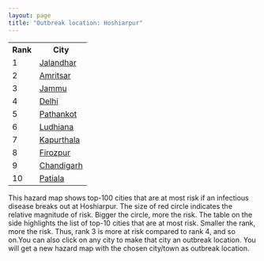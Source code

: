 ```yaml
---
layout: page
title: "Outbreak location: Hoshiarpur"
---
```

<div class="flex-container">
<div class="flex-item-left" id="mapid">
<script src="https://buda-magenta.github.io/hazard_map/load_map.js"></script>

<script>
var marker_outbreak = L.marker([31.608574, 75.846442],{"autoPan": true}).addTo(map); marker_outbreak.bindTooltip("Hoshiarpur").openTooltip();

var circle_1 = L.circle([31.292011, 75.568058], {"pane": "markerPane", "color": "red", "fill": true, "fillOpacity": 0.2, "fillRule": "evenodd", "lineCap": "round", "lineJoin": "round", "opacity": 1.0, "radius": 308424, "stroke": true, "weight": 3}).addTo(map);
circle_1.bindTooltip("Jalandhar<br>rank: 1<br>hazard index: 0.308425")
circle_1.bindPopup('<a href="https://buda-magenta.github.io/hazard_map/Jalandhar">Jalandhar</a>')

var circle_2 = L.circle([31.634308, 74.873679], {"pane": "markerPane", "color": "red", "fill": true, "fillOpacity": 0.2, "fillRule": "evenodd", "lineCap": "round", "lineJoin": "round", "opacity": 1.0, "radius": 22616, "stroke": true, "weight": 3}).addTo(map);
circle_2.bindTooltip("Amritsar<br>rank: 2<br>hazard index: 0.022617")
circle_2.bindPopup('<a href="https://buda-magenta.github.io/hazard_map/Amritsar">Amritsar</a>')

var circle_3 = L.circle([32.718561, 74.858092], {"pane": "markerPane", "color": "red", "fill": true, "fillOpacity": 0.2, "fillRule": "evenodd", "lineCap": "round", "lineJoin": "round", "opacity": 1.0, "radius": 18281, "stroke": true, "weight": 3}).addTo(map);
circle_3.bindTooltip("Jammu<br>rank: 3<br>hazard index: 0.018282")
circle_3.bindPopup('<a href="https://buda-magenta.github.io/hazard_map/Jammu">Jammu</a>')

var circle_4 = L.circle([28.651718, 77.221939], {"pane": "markerPane", "color": "red", "fill": true, "fillOpacity": 0.2, "fillRule": "evenodd", "lineCap": "round", "lineJoin": "round", "opacity": 1.0, "radius": 14814, "stroke": true, "weight": 3}).addTo(map);
circle_4.bindTooltip("Delhi<br>rank: 4<br>hazard index: 0.014814")
circle_4.bindPopup('<a href="https://buda-magenta.github.io/hazard_map/Delhi">Delhi</a>')

var circle_5 = L.circle([32.301710, 75.658642], {"pane": "markerPane", "color": "red", "fill": true, "fillOpacity": 0.2, "fillRule": "evenodd", "lineCap": "round", "lineJoin": "round", "opacity": 1.0, "radius": 9933, "stroke": true, "weight": 3}).addTo(map);
circle_5.bindTooltip("Pathankot<br>rank: 5<br>hazard index: 0.009934")
circle_5.bindPopup('<a href="https://buda-magenta.github.io/hazard_map/Pathankot">Pathankot</a>')

var circle_6 = L.circle([30.909016, 75.851601], {"pane": "markerPane", "color": "red", "fill": true, "fillOpacity": 0.2, "fillRule": "evenodd", "lineCap": "round", "lineJoin": "round", "opacity": 1.0, "radius": 9103, "stroke": true, "weight": 3}).addTo(map);
circle_6.bindTooltip("Ludhiana<br>rank: 6<br>hazard index: 0.009103")
circle_6.bindPopup('<a href="https://buda-magenta.github.io/hazard_map/Ludhiana">Ludhiana</a>')

var circle_7 = L.circle([31.385241, 75.305523], {"pane": "markerPane", "color": "red", "fill": true, "fillOpacity": 0.2, "fillRule": "evenodd", "lineCap": "round", "lineJoin": "round", "opacity": 1.0, "radius": 7199, "stroke": true, "weight": 3}).addTo(map);
circle_7.bindTooltip("Kapurthala<br>rank: 7<br>hazard index: 0.007199")
circle_7.bindPopup('<a href="https://buda-magenta.github.io/hazard_map/Kapurthala">Kapurthala</a>')

var circle_8 = L.circle([30.885100, 74.660141], {"pane": "markerPane", "color": "red", "fill": true, "fillOpacity": 0.2, "fillRule": "evenodd", "lineCap": "round", "lineJoin": "round", "opacity": 1.0, "radius": 7066, "stroke": true, "weight": 3}).addTo(map);
circle_8.bindTooltip("Firozpur<br>rank: 8<br>hazard index: 0.007066")
circle_8.bindPopup('<a href="https://buda-magenta.github.io/hazard_map/Firozpur">Firozpur</a>')

var circle_9 = L.circle([30.733442, 76.779714], {"pane": "markerPane", "color": "red", "fill": true, "fillOpacity": 0.2, "fillRule": "evenodd", "lineCap": "round", "lineJoin": "round", "opacity": 1.0, "radius": 4241, "stroke": true, "weight": 3}).addTo(map);
circle_9.bindTooltip("Chandigarh<br>rank: 9<br>hazard index: 0.004242")
circle_9.bindPopup('<a href="https://buda-magenta.github.io/hazard_map/Chandigarh">Chandigarh</a>')

var circle_10 = L.circle([30.209087, 76.339872], {"pane": "markerPane", "color": "red", "fill": true, "fillOpacity": 0.2, "fillRule": "evenodd", "lineCap": "round", "lineJoin": "round", "opacity": 1.0, "radius": 1788, "stroke": true, "weight": 3}).addTo(map);
circle_10.bindTooltip("Patiala<br>rank: 10<br>hazard index: 0.001789")
circle_10.bindPopup('<a href="https://buda-magenta.github.io/hazard_map/Patiala">Patiala</a>')

var circle_11 = L.circle([30.179115, 75.047102], {"pane": "markerPane", "color": "red", "fill": true, "fillOpacity": 0.2, "fillRule": "evenodd", "lineCap": "round", "lineJoin": "round", "opacity": 1.0, "radius": 1261, "stroke": true, "weight": 3}).addTo(map);
circle_11.bindTooltip("Bathinda<br>rank: 11<br>hazard index: 0.001262")
circle_11.bindPopup('<a href="https://buda-magenta.github.io/hazard_map/Bathinda">Bathinda</a>')

var circle_12 = L.circle([31.819302, 75.199994], {"pane": "markerPane", "color": "red", "fill": true, "fillOpacity": 0.2, "fillRule": "evenodd", "lineCap": "round", "lineJoin": "round", "opacity": 1.0, "radius": 766, "stroke": true, "weight": 3}).addTo(map);
circle_12.bindTooltip("Batala<br>rank: 12<br>hazard index: 0.000767")
circle_12.bindPopup('<a href="https://buda-magenta.github.io/hazard_map/Batala">Batala</a>')

var circle_13 = L.circle([31.104153, 77.170973], {"pane": "markerPane", "color": "red", "fill": true, "fillOpacity": 0.2, "fillRule": "evenodd", "lineCap": "round", "lineJoin": "round", "opacity": 1.0, "radius": 749, "stroke": true, "weight": 3}).addTo(map);
circle_13.bindTooltip("Shimla<br>rank: 13<br>hazard index: 0.000749")
circle_13.bindPopup('<a href="https://buda-magenta.github.io/hazard_map/Shimla">Shimla</a>')

var circle_14 = L.circle([34.074744, 74.820444], {"pane": "markerPane", "color": "red", "fill": true, "fillOpacity": 0.2, "fillRule": "evenodd", "lineCap": "round", "lineJoin": "round", "opacity": 1.0, "radius": 626, "stroke": true, "weight": 3}).addTo(map);
circle_14.bindTooltip("Srinagar<br>rank: 14<br>hazard index: 0.000627")
circle_14.bindPopup('<a href="https://buda-magenta.github.io/hazard_map/Srinagar">Srinagar</a>')

var circle_15 = L.circle([30.783987, 75.160574], {"pane": "markerPane", "color": "red", "fill": true, "fillOpacity": 0.2, "fillRule": "evenodd", "lineCap": "round", "lineJoin": "round", "opacity": 1.0, "radius": 594, "stroke": true, "weight": 3}).addTo(map);
circle_15.bindTooltip("Moga<br>rank: 15<br>hazard index: 0.000594")
circle_15.bindPopup('<a href="https://buda-magenta.github.io/hazard_map/Moga">Moga</a>')

var circle_16 = L.circle([30.283140, 74.522997], {"pane": "markerPane", "color": "red", "fill": true, "fillOpacity": 0.2, "fillRule": "evenodd", "lineCap": "round", "lineJoin": "round", "opacity": 1.0, "radius": 589, "stroke": true, "weight": 3}).addTo(map);
circle_16.bindTooltip("Muktsar<br>rank: 16<br>hazard index: 0.000589")
circle_16.bindPopup('<a href="https://buda-magenta.github.io/hazard_map/Muktsar">Muktsar</a>')

var circle_17 = L.circle([29.988077, 77.508130], {"pane": "markerPane", "color": "red", "fill": true, "fillOpacity": 0.2, "fillRule": "evenodd", "lineCap": "round", "lineJoin": "round", "opacity": 1.0, "radius": 493, "stroke": true, "weight": 3}).addTo(map);
circle_17.bindTooltip("Saharanpur<br>rank: 17<br>hazard index: 0.000493")
circle_17.bindPopup('<a href="https://buda-magenta.github.io/hazard_map/Saharanpur">Saharanpur</a>')

var circle_18 = L.circle([30.883006, 75.869732], {"pane": "markerPane", "color": "red", "fill": true, "fillOpacity": 0.2, "fillRule": "evenodd", "lineCap": "round", "lineJoin": "round", "opacity": 1.0, "radius": 485, "stroke": true, "weight": 3}).addTo(map);
circle_18.bindTooltip("S.A.S. Nagar<br>rank: 18<br>hazard index: 0.000485")
circle_18.bindPopup('<a href="https://buda-magenta.github.io/hazard_map/S.A.S._Nagar">S.A.S. Nagar</a>')

var circle_19 = L.circle([30.533129, 75.880760], {"pane": "markerPane", "color": "red", "fill": true, "fillOpacity": 0.2, "fillRule": "evenodd", "lineCap": "round", "lineJoin": "round", "opacity": 1.0, "radius": 420, "stroke": true, "weight": 3}).addTo(map);
circle_19.bindTooltip("Malerkotla<br>rank: 19<br>hazard index: 0.000421")
circle_19.bindPopup('<a href="https://buda-magenta.github.io/hazard_map/Malerkotla">Malerkotla</a>')

var circle_20 = L.circle([29.583333, 75.083333], {"pane": "markerPane", "color": "red", "fill": true, "fillOpacity": 0.2, "fillRule": "evenodd", "lineCap": "round", "lineJoin": "round", "opacity": 1.0, "radius": 413, "stroke": true, "weight": 3}).addTo(map);
circle_20.bindTooltip("Sirsa<br>rank: 20<br>hazard index: 0.000414")
circle_20.bindPopup('<a href="https://buda-magenta.github.io/hazard_map/Sirsa">Sirsa</a>')

var circle_21 = L.circle([30.145054, 74.195660], {"pane": "markerPane", "color": "red", "fill": true, "fillOpacity": 0.2, "fillRule": "evenodd", "lineCap": "round", "lineJoin": "round", "opacity": 1.0, "radius": 411, "stroke": true, "weight": 3}).addTo(map);
circle_21.bindTooltip("Abohar<br>rank: 21<br>hazard index: 0.000412")
circle_21.bindPopup('<a href="https://buda-magenta.github.io/hazard_map/Abohar">Abohar</a>')

var circle_22 = L.circle([30.370469, 75.504017], {"pane": "markerPane", "color": "red", "fill": true, "fillOpacity": 0.2, "fillRule": "evenodd", "lineCap": "round", "lineJoin": "round", "opacity": 1.0, "radius": 362, "stroke": true, "weight": 3}).addTo(map);
circle_22.bindTooltip("Barnala<br>rank: 22<br>hazard index: 0.000362")
circle_22.bindPopup('<a href="https://buda-magenta.github.io/hazard_map/Barnala">Barnala</a>')

var circle_23 = L.circle([29.391275, 76.977167], {"pane": "markerPane", "color": "red", "fill": true, "fillOpacity": 0.2, "fillRule": "evenodd", "lineCap": "round", "lineJoin": "round", "opacity": 1.0, "radius": 360, "stroke": true, "weight": 3}).addTo(map);
circle_23.bindTooltip("Panipat<br>rank: 23<br>hazard index: 0.000361")
circle_23.bindPopup('<a href="https://buda-magenta.github.io/hazard_map/Panipat">Panipat</a>')

var circle_24 = L.circle([29.680327, 76.989625], {"pane": "markerPane", "color": "red", "fill": true, "fillOpacity": 0.2, "fillRule": "evenodd", "lineCap": "round", "lineJoin": "round", "opacity": 1.0, "radius": 351, "stroke": true, "weight": 3}).addTo(map);
circle_24.bindTooltip("Karnal<br>rank: 24<br>hazard index: 0.000352")
circle_24.bindPopup('<a href="https://buda-magenta.github.io/hazard_map/Karnal">Karnal</a>')

var circle_25 = L.circle([26.460914, 80.321759], {"pane": "markerPane", "color": "red", "fill": true, "fillOpacity": 0.2, "fillRule": "evenodd", "lineCap": "round", "lineJoin": "round", "opacity": 1.0, "radius": 282, "stroke": true, "weight": 3}).addTo(map);
circle_25.bindTooltip("Kanpur<br>rank: 25<br>hazard index: 0.000282")
circle_25.bindPopup('<a href="https://buda-magenta.github.io/hazard_map/Kanpur">Kanpur</a>')

var circle_26 = L.circle([30.384367, 76.770421], {"pane": "markerPane", "color": "red", "fill": true, "fillOpacity": 0.2, "fillRule": "evenodd", "lineCap": "round", "lineJoin": "round", "opacity": 1.0, "radius": 279, "stroke": true, "weight": 3}).addTo(map);
circle_26.bindTooltip("Ambala<br>rank: 26<br>hazard index: 0.000279")
circle_26.bindPopup('<a href="https://buda-magenta.github.io/hazard_map/Ambala">Ambala</a>')

var circle_27 = L.circle([19.075990, 72.877393], {"pane": "markerPane", "color": "red", "fill": true, "fillOpacity": 0.2, "fillRule": "evenodd", "lineCap": "round", "lineJoin": "round", "opacity": 1.0, "radius": 254, "stroke": true, "weight": 3}).addTo(map);
circle_27.bindTooltip("Mumbai<br>rank: 27<br>hazard index: 0.000254")
circle_27.bindPopup('<a href="https://buda-magenta.github.io/hazard_map/Mumbai">Mumbai</a>')

var circle_28 = L.circle([26.296772, 73.035143], {"pane": "markerPane", "color": "red", "fill": true, "fillOpacity": 0.2, "fillRule": "evenodd", "lineCap": "round", "lineJoin": "round", "opacity": 1.0, "radius": 211, "stroke": true, "weight": 3}).addTo(map);
circle_28.bindTooltip("Jodhpur<br>rank: 28<br>hazard index: 0.000211")
circle_28.bindPopup('<a href="https://buda-magenta.github.io/hazard_map/Jodhpur">Jodhpur</a>')

var circle_29 = L.circle([28.428262, 77.002700], {"pane": "markerPane", "color": "red", "fill": true, "fillOpacity": 0.2, "fillRule": "evenodd", "lineCap": "round", "lineJoin": "round", "opacity": 1.0, "radius": 209, "stroke": true, "weight": 3}).addTo(map);
circle_29.bindTooltip("Gurgaon<br>rank: 29<br>hazard index: 0.000209")
circle_29.bindPopup('<a href="https://buda-magenta.github.io/hazard_map/Gurgaon">Gurgaon</a>')

var circle_30 = L.circle([23.021624, 72.579707], {"pane": "markerPane", "color": "red", "fill": true, "fillOpacity": 0.2, "fillRule": "evenodd", "lineCap": "round", "lineJoin": "round", "opacity": 1.0, "radius": 198, "stroke": true, "weight": 3}).addTo(map);
circle_30.bindTooltip("Ahmedabad<br>rank: 30<br>hazard index: 0.000198")
circle_30.bindPopup('<a href="https://buda-magenta.github.io/hazard_map/Ahmedabad">Ahmedabad</a>')

var circle_31 = L.circle([26.838100, 80.934600], {"pane": "markerPane", "color": "red", "fill": true, "fillOpacity": 0.2, "fillRule": "evenodd", "lineCap": "round", "lineJoin": "round", "opacity": 1.0, "radius": 193, "stroke": true, "weight": 3}).addTo(map);
circle_31.bindTooltip("Lucknow<br>rank: 31<br>hazard index: 0.000194")
circle_31.bindPopup('<a href="https://buda-magenta.github.io/hazard_map/Lucknow">Lucknow</a>')

var circle_32 = L.circle([28.402979, 77.310384], {"pane": "markerPane", "color": "red", "fill": true, "fillOpacity": 0.2, "fillRule": "evenodd", "lineCap": "round", "lineJoin": "round", "opacity": 1.0, "radius": 192, "stroke": true, "weight": 3}).addTo(map);
circle_32.bindTooltip("Faridabad<br>rank: 32<br>hazard index: 0.000192")
circle_32.bindPopup('<a href="https://buda-magenta.github.io/hazard_map/Faridabad">Faridabad</a>')

var circle_33 = L.circle([28.863842, 78.805778], {"pane": "markerPane", "color": "red", "fill": true, "fillOpacity": 0.2, "fillRule": "evenodd", "lineCap": "round", "lineJoin": "round", "opacity": 1.0, "radius": 163, "stroke": true, "weight": 3}).addTo(map);
circle_33.bindTooltip("Moradabad<br>rank: 33<br>hazard index: 0.000164")
circle_33.bindPopup('<a href="https://buda-magenta.github.io/hazard_map/Moradabad">Moradabad</a>')

var circle_34 = L.circle([25.531031, 78.652689], {"pane": "markerPane", "color": "red", "fill": true, "fillOpacity": 0.2, "fillRule": "evenodd", "lineCap": "round", "lineJoin": "round", "opacity": 1.0, "radius": 158, "stroke": true, "weight": 3}).addTo(map);
circle_34.bindTooltip("Jhansi<br>rank: 34<br>hazard index: 0.000158")
circle_34.bindPopup('<a href="https://buda-magenta.github.io/hazard_map/Jhansi">Jhansi</a>')

var circle_35 = L.circle([28.901090, 76.580193], {"pane": "markerPane", "color": "red", "fill": true, "fillOpacity": 0.2, "fillRule": "evenodd", "lineCap": "round", "lineJoin": "round", "opacity": 1.0, "radius": 152, "stroke": true, "weight": 3}).addTo(map);
circle_35.bindTooltip("Rohtak<br>rank: 35<br>hazard index: 0.000152")
circle_35.bindPopup('<a href="https://buda-magenta.github.io/hazard_map/Rohtak">Rohtak</a>')

var circle_36 = L.circle([29.000653, 77.768229], {"pane": "markerPane", "color": "red", "fill": true, "fillOpacity": 0.2, "fillRule": "evenodd", "lineCap": "round", "lineJoin": "round", "opacity": 1.0, "radius": 150, "stroke": true, "weight": 3}).addTo(map);
circle_36.bindTooltip("Meerut<br>rank: 36<br>hazard index: 0.000151")
circle_36.bindPopup('<a href="https://buda-magenta.github.io/hazard_map/Meerut">Meerut</a>')

var circle_37 = L.circle([12.979120, 77.591300], {"pane": "markerPane", "color": "red", "fill": true, "fillOpacity": 0.2, "fillRule": "evenodd", "lineCap": "round", "lineJoin": "round", "opacity": 1.0, "radius": 133, "stroke": true, "weight": 3}).addTo(map);
circle_37.bindTooltip("Bangalore<br>rank: 37<br>hazard index: 0.000134")
circle_37.bindPopup('<a href="https://buda-magenta.github.io/hazard_map/Bangalore">Bangalore</a>')

var circle_38 = L.circle([28.015929, 73.317137], {"pane": "markerPane", "color": "red", "fill": true, "fillOpacity": 0.2, "fillRule": "evenodd", "lineCap": "round", "lineJoin": "round", "opacity": 1.0, "radius": 130, "stroke": true, "weight": 3}).addTo(map);
circle_38.bindTooltip("Bikaner<br>rank: 38<br>hazard index: 0.000130")
circle_38.bindPopup('<a href="https://buda-magenta.github.io/hazard_map/Bikaner">Bikaner</a>')

var circle_39 = L.circle([28.457876, 79.405571], {"pane": "markerPane", "color": "red", "fill": true, "fillOpacity": 0.2, "fillRule": "evenodd", "lineCap": "round", "lineJoin": "round", "opacity": 1.0, "radius": 128, "stroke": true, "weight": 3}).addTo(map);
circle_39.bindTooltip("Bareilly<br>rank: 39<br>hazard index: 0.000128")
circle_39.bindPopup('<a href="https://buda-magenta.github.io/hazard_map/Bareilly">Bareilly</a>')

var circle_40 = L.circle([22.541418, 88.357691], {"pane": "markerPane", "color": "red", "fill": true, "fillOpacity": 0.2, "fillRule": "evenodd", "lineCap": "round", "lineJoin": "round", "opacity": 1.0, "radius": 112, "stroke": true, "weight": 3}).addTo(map);
circle_40.bindTooltip("Kolkata<br>rank: 40<br>hazard index: 0.000113")
circle_40.bindPopup('<a href="https://buda-magenta.github.io/hazard_map/Kolkata">Kolkata</a>')

var circle_41 = L.circle([25.609324, 85.123525], {"pane": "markerPane", "color": "red", "fill": true, "fillOpacity": 0.2, "fillRule": "evenodd", "lineCap": "round", "lineJoin": "round", "opacity": 1.0, "radius": 96, "stroke": true, "weight": 3}).addTo(map);
circle_41.bindTooltip("Patna<br>rank: 41<br>hazard index: 0.000096")
circle_41.bindPopup('<a href="https://buda-magenta.github.io/hazard_map/Patna">Patna</a>')

var circle_42 = L.circle([27.175255, 78.009816], {"pane": "markerPane", "color": "red", "fill": true, "fillOpacity": 0.2, "fillRule": "evenodd", "lineCap": "round", "lineJoin": "round", "opacity": 1.0, "radius": 93, "stroke": true, "weight": 3}).addTo(map);
circle_42.bindTooltip("Agra<br>rank: 42<br>hazard index: 0.000094")
circle_42.bindPopup('<a href="https://buda-magenta.github.io/hazard_map/Agra">Agra</a>')

var circle_43 = L.circle([17.388786, 78.461065], {"pane": "markerPane", "color": "red", "fill": true, "fillOpacity": 0.2, "fillRule": "evenodd", "lineCap": "round", "lineJoin": "round", "opacity": 1.0, "radius": 93, "stroke": true, "weight": 3}).addTo(map);
circle_43.bindTooltip("Hyderabad<br>rank: 43<br>hazard index: 0.000094")
circle_43.bindPopup('<a href="https://buda-magenta.github.io/hazard_map/Hyderabad">Hyderabad</a>')

var circle_44 = L.circle([29.938447, 78.145298], {"pane": "markerPane", "color": "red", "fill": true, "fillOpacity": 0.2, "fillRule": "evenodd", "lineCap": "round", "lineJoin": "round", "opacity": 1.0, "radius": 91, "stroke": true, "weight": 3}).addTo(map);
circle_44.bindTooltip("Haridwar<br>rank: 44<br>hazard index: 0.000092")
circle_44.bindPopup('<a href="https://buda-magenta.github.io/hazard_map/Haridwar">Haridwar</a>')

var circle_45 = L.circle([26.915458, 75.818982], {"pane": "markerPane", "color": "red", "fill": true, "fillOpacity": 0.2, "fillRule": "evenodd", "lineCap": "round", "lineJoin": "round", "opacity": 1.0, "radius": 90, "stroke": true, "weight": 3}).addTo(map);
circle_45.bindTooltip("Jaipur<br>rank: 45<br>hazard index: 0.000091")
circle_45.bindPopup('<a href="https://buda-magenta.github.io/hazard_map/Jaipur">Jaipur</a>')

var circle_46 = L.circle([29.168807, 75.746110], {"pane": "markerPane", "color": "red", "fill": true, "fillOpacity": 0.2, "fillRule": "evenodd", "lineCap": "round", "lineJoin": "round", "opacity": 1.0, "radius": 90, "stroke": true, "weight": 3}).addTo(map);
circle_46.bindTooltip("Hisar<br>rank: 46<br>hazard index: 0.000090")
circle_46.bindPopup('<a href="https://buda-magenta.github.io/hazard_map/Hisar">Hisar</a>')

var circle_47 = L.circle([27.876990, 78.137290], {"pane": "markerPane", "color": "red", "fill": true, "fillOpacity": 0.2, "fillRule": "evenodd", "lineCap": "round", "lineJoin": "round", "opacity": 1.0, "radius": 85, "stroke": true, "weight": 3}).addTo(map);
circle_47.bindTooltip("Aligarh<br>rank: 47<br>hazard index: 0.000086")
circle_47.bindPopup('<a href="https://buda-magenta.github.io/hazard_map/Aligarh">Aligarh</a>')

var circle_48 = L.circle([29.003314, 77.016732], {"pane": "markerPane", "color": "red", "fill": true, "fillOpacity": 0.2, "fillRule": "evenodd", "lineCap": "round", "lineJoin": "round", "opacity": 1.0, "radius": 85, "stroke": true, "weight": 3}).addTo(map);
circle_48.bindTooltip("Sonipat<br>rank: 48<br>hazard index: 0.000085")
circle_48.bindPopup('<a href="https://buda-magenta.github.io/hazard_map/Sonipat">Sonipat</a>')

var circle_49 = L.circle([28.733400, 77.298600], {"pane": "markerPane", "color": "red", "fill": true, "fillOpacity": 0.2, "fillRule": "evenodd", "lineCap": "round", "lineJoin": "round", "opacity": 1.0, "radius": 84, "stroke": true, "weight": 3}).addTo(map);
circle_49.bindTooltip("Loni<br>rank: 49<br>hazard index: 0.000085")
circle_49.bindPopup('<a href="https://buda-magenta.github.io/hazard_map/Loni">Loni</a>')

var circle_50 = L.circle([26.671329, 83.364583], {"pane": "markerPane", "color": "red", "fill": true, "fillOpacity": 0.2, "fillRule": "evenodd", "lineCap": "round", "lineJoin": "round", "opacity": 1.0, "radius": 81, "stroke": true, "weight": 3}).addTo(map);
circle_50.bindTooltip("Gorakhpur<br>rank: 50<br>hazard index: 0.000082")
circle_50.bindPopup('<a href="https://buda-magenta.github.io/hazard_map/Gorakhpur">Gorakhpur</a>')

var circle_51 = L.circle([13.083694, 80.270186], {"pane": "markerPane", "color": "red", "fill": true, "fillOpacity": 0.2, "fillRule": "evenodd", "lineCap": "round", "lineJoin": "round", "opacity": 1.0, "radius": 81, "stroke": true, "weight": 3}).addTo(map);
circle_51.bindTooltip("Chennai<br>rank: 51<br>hazard index: 0.000082")
circle_51.bindPopup('<a href="https://buda-magenta.github.io/hazard_map/Chennai">Chennai</a>')

var circle_52 = L.circle([18.521428, 73.854454], {"pane": "markerPane", "color": "red", "fill": true, "fillOpacity": 0.2, "fillRule": "evenodd", "lineCap": "round", "lineJoin": "round", "opacity": 1.0, "radius": 79, "stroke": true, "weight": 3}).addTo(map);
circle_52.bindTooltip("Pune<br>rank: 52<br>hazard index: 0.000080")
circle_52.bindPopup('<a href="https://buda-magenta.github.io/hazard_map/Pune">Pune</a>')

var circle_53 = L.circle([29.993039, 76.829223], {"pane": "markerPane", "color": "red", "fill": true, "fillOpacity": 0.2, "fillRule": "evenodd", "lineCap": "round", "lineJoin": "round", "opacity": 1.0, "radius": 78, "stroke": true, "weight": 3}).addTo(map);
circle_53.bindTooltip("Thanesar<br>rank: 53<br>hazard index: 0.000079")
circle_53.bindPopup('<a href="https://buda-magenta.github.io/hazard_map/Thanesar">Thanesar</a>')

var circle_54 = L.circle([30.211200, 77.286390], {"pane": "markerPane", "color": "red", "fill": true, "fillOpacity": 0.2, "fillRule": "evenodd", "lineCap": "round", "lineJoin": "round", "opacity": 1.0, "radius": 76, "stroke": true, "weight": 3}).addTo(map);
circle_54.bindTooltip("Yamunanagar<br>rank: 54<br>hazard index: 0.000076")
circle_54.bindPopup('<a href="https://buda-magenta.github.io/hazard_map/Yamunanagar">Yamunanagar</a>')

var circle_55 = L.circle([29.822821, 76.378310], {"pane": "markerPane", "color": "red", "fill": true, "fillOpacity": 0.2, "fillRule": "evenodd", "lineCap": "round", "lineJoin": "round", "opacity": 1.0, "radius": 73, "stroke": true, "weight": 3}).addTo(map);
circle_55.bindTooltip("Kaithal<br>rank: 55<br>hazard index: 0.000074")
circle_55.bindPopup('<a href="https://buda-magenta.github.io/hazard_map/Kaithal">Kaithal</a>')

var circle_56 = L.circle([25.438130, 81.833800], {"pane": "markerPane", "color": "red", "fill": true, "fillOpacity": 0.2, "fillRule": "evenodd", "lineCap": "round", "lineJoin": "round", "opacity": 1.0, "radius": 68, "stroke": true, "weight": 3}).addTo(map);
circle_56.bindTooltip("Allahabad<br>rank: 56<br>hazard index: 0.000068")
circle_56.bindPopup('<a href="https://buda-magenta.github.io/hazard_map/Allahabad">Allahabad</a>')

var circle_57 = L.circle([28.660965, 76.834676], {"pane": "markerPane", "color": "red", "fill": true, "fillOpacity": 0.2, "fillRule": "evenodd", "lineCap": "round", "lineJoin": "round", "opacity": 1.0, "radius": 67, "stroke": true, "weight": 3}).addTo(map);
circle_57.bindTooltip("Bahadurgarh<br>rank: 57<br>hazard index: 0.000067")
circle_57.bindPopup('<a href="https://buda-magenta.github.io/hazard_map/Bahadurgarh">Bahadurgarh</a>')

var circle_58 = L.circle([28.753900, 77.399900], {"pane": "markerPane", "color": "red", "fill": true, "fillOpacity": 0.2, "fillRule": "evenodd", "lineCap": "round", "lineJoin": "round", "opacity": 1.0, "radius": 56, "stroke": true, "weight": 3}).addTo(map);
circle_58.bindTooltip("Khora<br>rank: 58<br>hazard index: 0.000057")
circle_58.bindPopup('<a href="https://buda-magenta.github.io/hazard_map/Khora">Khora</a>')

var circle_59 = L.circle([29.367200, 74.298364], {"pane": "markerPane", "color": "red", "fill": true, "fillOpacity": 0.2, "fillRule": "evenodd", "lineCap": "round", "lineJoin": "round", "opacity": 1.0, "radius": 54, "stroke": true, "weight": 3}).addTo(map);
circle_59.bindTooltip("Hanumangarh<br>rank: 59<br>hazard index: 0.000055")
circle_59.bindPopup('<a href="https://buda-magenta.github.io/hazard_map/Hanumangarh">Hanumangarh</a>')

var circle_60 = L.circle([29.869350, 77.890212], {"pane": "markerPane", "color": "red", "fill": true, "fillOpacity": 0.2, "fillRule": "evenodd", "lineCap": "round", "lineJoin": "round", "opacity": 1.0, "radius": 49, "stroke": true, "weight": 3}).addTo(map);
circle_60.bindTooltip("Roorkee<br>rank: 60<br>hazard index: 0.000050")
circle_60.bindPopup('<a href="https://buda-magenta.github.io/hazard_map/Roorkee">Roorkee</a>')

var circle_61 = L.circle([25.335649, 83.007629], {"pane": "markerPane", "color": "red", "fill": true, "fillOpacity": 0.2, "fillRule": "evenodd", "lineCap": "round", "lineJoin": "round", "opacity": 1.0, "radius": 49, "stroke": true, "weight": 3}).addTo(map);
circle_61.bindTooltip("Varanasi<br>rank: 61<br>hazard index: 0.000050")
circle_61.bindPopup('<a href="https://buda-magenta.github.io/hazard_map/Varanasi">Varanasi</a>')

var circle_62 = L.circle([29.301826, 76.338471], {"pane": "markerPane", "color": "red", "fill": true, "fillOpacity": 0.2, "fillRule": "evenodd", "lineCap": "round", "lineJoin": "round", "opacity": 1.0, "radius": 48, "stroke": true, "weight": 3}).addTo(map);
circle_62.bindTooltip("Jind<br>rank: 62<br>hazard index: 0.000048")
circle_62.bindPopup('<a href="https://buda-magenta.github.io/hazard_map/Jind">Jind</a>')

var circle_63 = L.circle([30.325565, 78.043681], {"pane": "markerPane", "color": "red", "fill": true, "fillOpacity": 0.2, "fillRule": "evenodd", "lineCap": "round", "lineJoin": "round", "opacity": 1.0, "radius": 47, "stroke": true, "weight": 3}).addTo(map);
circle_63.bindTooltip("Dehradun<br>rank: 63<br>hazard index: 0.000048")
circle_63.bindPopup('<a href="https://buda-magenta.github.io/hazard_map/Dehradun">Dehradun</a>')

var circle_64 = L.circle([15.398403, 73.812918], {"pane": "markerPane", "color": "red", "fill": true, "fillOpacity": 0.2, "fillRule": "evenodd", "lineCap": "round", "lineJoin": "round", "opacity": 1.0, "radius": 47, "stroke": true, "weight": 3}).addTo(map);
circle_64.bindTooltip("Vasco Da Gama<br>rank: 64<br>hazard index: 0.000048")
circle_64.bindPopup('<a href="https://buda-magenta.github.io/hazard_map/Vasco_Da_Gama">Vasco Da Gama</a>')

var circle_65 = L.circle([26.180598, 91.753943], {"pane": "markerPane", "color": "red", "fill": true, "fillOpacity": 0.2, "fillRule": "evenodd", "lineCap": "round", "lineJoin": "round", "opacity": 1.0, "radius": 46, "stroke": true, "weight": 3}).addTo(map);
circle_65.bindTooltip("Guwahati<br>rank: 65<br>hazard index: 0.000047")
circle_65.bindPopup('<a href="https://buda-magenta.github.io/hazard_map/Guwahati">Guwahati</a>')

var circle_66 = L.circle([29.448006, 77.740685], {"pane": "markerPane", "color": "red", "fill": true, "fillOpacity": 0.2, "fillRule": "evenodd", "lineCap": "round", "lineJoin": "round", "opacity": 1.0, "radius": 46, "stroke": true, "weight": 3}).addTo(map);
circle_66.bindTooltip("Muzaffarnagar<br>rank: 66<br>hazard index: 0.000046")
circle_66.bindPopup('<a href="https://buda-magenta.github.io/hazard_map/Muzaffarnagar">Muzaffarnagar</a>')

var circle_67 = L.circle([28.740613, 77.835426], {"pane": "markerPane", "color": "red", "fill": true, "fillOpacity": 0.2, "fillRule": "evenodd", "lineCap": "round", "lineJoin": "round", "opacity": 1.0, "radius": 43, "stroke": true, "weight": 3}).addTo(map);
circle_67.bindTooltip("Hapur<br>rank: 67<br>hazard index: 0.000044")
circle_67.bindPopup('<a href="https://buda-magenta.github.io/hazard_map/Hapur">Hapur</a>')

var circle_68 = L.circle([30.129326, 77.245483], {"pane": "markerPane", "color": "red", "fill": true, "fillOpacity": 0.2, "fillRule": "evenodd", "lineCap": "round", "lineJoin": "round", "opacity": 1.0, "radius": 42, "stroke": true, "weight": 3}).addTo(map);
circle_68.bindTooltip("Jagadhri<br>rank: 68<br>hazard index: 0.000043")
circle_68.bindPopup('<a href="https://buda-magenta.github.io/hazard_map/Jagadhri">Jagadhri</a>')

var circle_69 = L.circle([28.570784, 77.327107], {"pane": "markerPane", "color": "red", "fill": true, "fillOpacity": 0.2, "fillRule": "evenodd", "lineCap": "round", "lineJoin": "round", "opacity": 1.0, "radius": 42, "stroke": true, "weight": 3}).addTo(map);
circle_69.bindTooltip("Noida<br>rank: 69<br>hazard index: 0.000042")
circle_69.bindPopup('<a href="https://buda-magenta.github.io/hazard_map/Noida">Noida</a>')

var circle_70 = L.circle([23.258486, 77.401989], {"pane": "markerPane", "color": "red", "fill": true, "fillOpacity": 0.2, "fillRule": "evenodd", "lineCap": "round", "lineJoin": "round", "opacity": 1.0, "radius": 41, "stroke": true, "weight": 3}).addTo(map);
circle_70.bindTooltip("Bhopal<br>rank: 70<br>hazard index: 0.000041")
circle_70.bindPopup('<a href="https://buda-magenta.github.io/hazard_map/Bhopal">Bhopal</a>')

var circle_71 = L.circle([28.794068, 79.185930], {"pane": "markerPane", "color": "red", "fill": true, "fillOpacity": 0.2, "fillRule": "evenodd", "lineCap": "round", "lineJoin": "round", "opacity": 1.0, "radius": 39, "stroke": true, "weight": 3}).addTo(map);
circle_71.bindTooltip("Rampur<br>rank: 71<br>hazard index: 0.000039")
circle_71.bindPopup('<a href="https://buda-magenta.github.io/hazard_map/Rampur">Rampur</a>')

var circle_72 = L.circle([21.149813, 79.082056], {"pane": "markerPane", "color": "red", "fill": true, "fillOpacity": 0.2, "fillRule": "evenodd", "lineCap": "round", "lineJoin": "round", "opacity": 1.0, "radius": 38, "stroke": true, "weight": 3}).addTo(map);
circle_72.bindTooltip("Nagpur<br>rank: 72<br>hazard index: 0.000039")
circle_72.bindPopup('<a href="https://buda-magenta.github.io/hazard_map/Nagpur">Nagpur</a>')

var circle_73 = L.circle([27.177366, 78.389912], {"pane": "markerPane", "color": "red", "fill": true, "fillOpacity": 0.2, "fillRule": "evenodd", "lineCap": "round", "lineJoin": "round", "opacity": 1.0, "radius": 38, "stroke": true, "weight": 3}).addTo(map);
circle_73.bindTooltip("Firozabad<br>rank: 73<br>hazard index: 0.000038")
circle_73.bindPopup('<a href="https://buda-magenta.github.io/hazard_map/Firozabad">Firozabad</a>')

var circle_74 = L.circle([20.266777, 85.843559], {"pane": "markerPane", "color": "red", "fill": true, "fillOpacity": 0.2, "fillRule": "evenodd", "lineCap": "round", "lineJoin": "round", "opacity": 1.0, "radius": 37, "stroke": true, "weight": 3}).addTo(map);
circle_74.bindTooltip("Bhubaneswar<br>rank: 74<br>hazard index: 0.000038")
circle_74.bindPopup('<a href="https://buda-magenta.github.io/hazard_map/Bhubaneswar">Bhubaneswar</a>')

var circle_75 = L.circle([27.633333, 77.583333], {"pane": "markerPane", "color": "red", "fill": true, "fillOpacity": 0.2, "fillRule": "evenodd", "lineCap": "round", "lineJoin": "round", "opacity": 1.0, "radius": 35, "stroke": true, "weight": 3}).addTo(map);
circle_75.bindTooltip("Mathura<br>rank: 75<br>hazard index: 0.000036")
circle_75.bindPopup('<a href="https://buda-magenta.github.io/hazard_map/Mathura">Mathura</a>')

var circle_76 = L.circle([23.370035, 85.325013], {"pane": "markerPane", "color": "red", "fill": true, "fillOpacity": 0.2, "fillRule": "evenodd", "lineCap": "round", "lineJoin": "round", "opacity": 1.0, "radius": 34, "stroke": true, "weight": 3}).addTo(map);
circle_76.bindTooltip("Ranchi<br>rank: 76<br>hazard index: 0.000034")
circle_76.bindPopup('<a href="https://buda-magenta.github.io/hazard_map/Ranchi">Ranchi</a>')

var circle_77 = L.circle([26.698885, 88.320030], {"pane": "markerPane", "color": "red", "fill": true, "fillOpacity": 0.2, "fillRule": "evenodd", "lineCap": "round", "lineJoin": "round", "opacity": 1.0, "radius": 30, "stroke": true, "weight": 3}).addTo(map);
circle_77.bindTooltip("Bagdogra<br>rank: 77<br>hazard index: 0.000030")
circle_77.bindPopup('<a href="https://buda-magenta.github.io/hazard_map/Bagdogra">Bagdogra</a>')

var circle_78 = L.circle([25.565691, 80.063489], {"pane": "markerPane", "color": "red", "fill": true, "fillOpacity": 0.2, "fillRule": "evenodd", "lineCap": "round", "lineJoin": "round", "opacity": 1.0, "radius": 29, "stroke": true, "weight": 3}).addTo(map);
circle_78.bindTooltip("Khanna<br>rank: 78<br>hazard index: 0.000030")
circle_78.bindPopup('<a href="https://buda-magenta.github.io/hazard_map/Khanna">Khanna</a>')

var circle_79 = L.circle([21.170200, 72.831100], {"pane": "markerPane", "color": "red", "fill": true, "fillOpacity": 0.2, "fillRule": "evenodd", "lineCap": "round", "lineJoin": "round", "opacity": 1.0, "radius": 28, "stroke": true, "weight": 3}).addTo(map);
circle_79.bindTooltip("Surat<br>rank: 79<br>hazard index: 0.000029")
circle_79.bindPopup('<a href="https://buda-magenta.github.io/hazard_map/Surat">Surat</a>')

var circle_80 = L.circle([22.720362, 75.868200], {"pane": "markerPane", "color": "red", "fill": true, "fillOpacity": 0.2, "fillRule": "evenodd", "lineCap": "round", "lineJoin": "round", "opacity": 1.0, "radius": 28, "stroke": true, "weight": 3}).addTo(map);
circle_80.bindTooltip("Indore<br>rank: 80<br>hazard index: 0.000029")
circle_80.bindPopup('<a href="https://buda-magenta.github.io/hazard_map/Indore">Indore</a>')

var circle_81 = L.circle([28.195647, 76.616518], {"pane": "markerPane", "color": "red", "fill": true, "fillOpacity": 0.2, "fillRule": "evenodd", "lineCap": "round", "lineJoin": "round", "opacity": 1.0, "radius": 28, "stroke": true, "weight": 3}).addTo(map);
circle_81.bindTooltip("Rewari<br>rank: 81<br>hazard index: 0.000029")
circle_81.bindPopup('<a href="https://buda-magenta.github.io/hazard_map/Rewari">Rewari</a>')

var circle_82 = L.circle([28.793170, 76.139128], {"pane": "markerPane", "color": "red", "fill": true, "fillOpacity": 0.2, "fillRule": "evenodd", "lineCap": "round", "lineJoin": "round", "opacity": 1.0, "radius": 28, "stroke": true, "weight": 3}).addTo(map);
circle_82.bindTooltip("Bhiwani<br>rank: 82<br>hazard index: 0.000028")
circle_82.bindPopup('<a href="https://buda-magenta.github.io/hazard_map/Bhiwani">Bhiwani</a>')

var circle_83 = L.circle([27.912633, 79.746563], {"pane": "markerPane", "color": "red", "fill": true, "fillOpacity": 0.2, "fillRule": "evenodd", "lineCap": "round", "lineJoin": "round", "opacity": 1.0, "radius": 26, "stroke": true, "weight": 3}).addTo(map);
circle_83.bindTooltip("Shahjahanpur<br>rank: 83<br>hazard index: 0.000027")
circle_83.bindPopup('<a href="https://buda-magenta.github.io/hazard_map/Shahjahanpur">Shahjahanpur</a>')

var circle_84 = L.circle([26.203725, 78.157363], {"pane": "markerPane", "color": "red", "fill": true, "fillOpacity": 0.2, "fillRule": "evenodd", "lineCap": "round", "lineJoin": "round", "opacity": 1.0, "radius": 25, "stroke": true, "weight": 3}).addTo(map);
circle_84.bindTooltip("Gwalior<br>rank: 84<br>hazard index: 0.000025")
circle_84.bindPopup('<a href="https://buda-magenta.github.io/hazard_map/Gwalior">Gwalior</a>')

var circle_85 = L.circle([9.931308, 76.267414], {"pane": "markerPane", "color": "red", "fill": true, "fillOpacity": 0.2, "fillRule": "evenodd", "lineCap": "round", "lineJoin": "round", "opacity": 1.0, "radius": 24, "stroke": true, "weight": 3}).addTo(map);
circle_85.bindTooltip("Kochi<br>rank: 85<br>hazard index: 0.000025")
circle_85.bindPopup('<a href="https://buda-magenta.github.io/hazard_map/Kochi">Kochi</a>')

var circle_86 = L.circle([27.639077, 76.614452], {"pane": "markerPane", "color": "red", "fill": true, "fillOpacity": 0.2, "fillRule": "evenodd", "lineCap": "round", "lineJoin": "round", "opacity": 1.0, "radius": 23, "stroke": true, "weight": 3}).addTo(map);
circle_86.bindTooltip("Alwar<br>rank: 86<br>hazard index: 0.000024")
circle_86.bindPopup('<a href="https://buda-magenta.github.io/hazard_map/Alwar">Alwar</a>')

var circle_87 = L.circle([25.196826, 76.000893], {"pane": "markerPane", "color": "red", "fill": true, "fillOpacity": 0.2, "fillRule": "evenodd", "lineCap": "round", "lineJoin": "round", "opacity": 1.0, "radius": 22, "stroke": true, "weight": 3}).addTo(map);
circle_87.bindTooltip("Kota<br>rank: 87<br>hazard index: 0.000023")
circle_87.bindPopup('<a href="https://buda-magenta.github.io/hazard_map/Kota">Kota</a>')

var circle_88 = L.circle([28.923397, 78.488317], {"pane": "markerPane", "color": "red", "fill": true, "fillOpacity": 0.2, "fillRule": "evenodd", "lineCap": "round", "lineJoin": "round", "opacity": 1.0, "radius": 22, "stroke": true, "weight": 3}).addTo(map);
circle_88.bindTooltip("Amroha<br>rank: 88<br>hazard index: 0.000022")
circle_88.bindPopup('<a href="https://buda-magenta.github.io/hazard_map/Amroha">Amroha</a>')

var circle_89 = L.circle([21.237947, 81.633683], {"pane": "markerPane", "color": "red", "fill": true, "fillOpacity": 0.2, "fillRule": "evenodd", "lineCap": "round", "lineJoin": "round", "opacity": 1.0, "radius": 21, "stroke": true, "weight": 3}).addTo(map);
circle_89.bindTooltip("Raipur<br>rank: 89<br>hazard index: 0.000022")
circle_89.bindPopup('<a href="https://buda-magenta.github.io/hazard_map/Raipur">Raipur</a>')

var circle_90 = L.circle([27.060786, 74.176675], {"pane": "markerPane", "color": "red", "fill": true, "fillOpacity": 0.2, "fillRule": "evenodd", "lineCap": "round", "lineJoin": "round", "opacity": 1.0, "radius": 20, "stroke": true, "weight": 3}).addTo(map);
circle_90.bindTooltip("Nagaur<br>rank: 90<br>hazard index: 0.000020")
circle_90.bindPopup('<a href="https://buda-magenta.github.io/hazard_map/Nagaur">Nagaur</a>')

var circle_91 = L.circle([29.500882, 77.348383], {"pane": "markerPane", "color": "red", "fill": true, "fillOpacity": 0.2, "fillRule": "evenodd", "lineCap": "round", "lineJoin": "round", "opacity": 1.0, "radius": 20, "stroke": true, "weight": 3}).addTo(map);
circle_91.bindTooltip("Shamli<br>rank: 91<br>hazard index: 0.000020")
circle_91.bindPopup('<a href="https://buda-magenta.github.io/hazard_map/Shamli">Shamli</a>')

var circle_92 = L.circle([22.297314, 73.194257], {"pane": "markerPane", "color": "red", "fill": true, "fillOpacity": 0.2, "fillRule": "evenodd", "lineCap": "round", "lineJoin": "round", "opacity": 1.0, "radius": 19, "stroke": true, "weight": 3}).addTo(map);
circle_92.bindTooltip("Vadodara<br>rank: 92<br>hazard index: 0.000020")
circle_92.bindPopup('<a href="https://buda-magenta.github.io/hazard_map/Vadodara">Vadodara</a>')

var circle_93 = L.circle([26.148658, 85.340013], {"pane": "markerPane", "color": "red", "fill": true, "fillOpacity": 0.2, "fillRule": "evenodd", "lineCap": "round", "lineJoin": "round", "opacity": 1.0, "radius": 19, "stroke": true, "weight": 3}).addTo(map);
circle_93.bindTooltip("Muzaffarpur<br>rank: 93<br>hazard index: 0.000020")
circle_93.bindPopup('<a href="https://buda-magenta.github.io/hazard_map/Muzaffarpur">Muzaffarpur</a>')

var circle_94 = L.circle([27.265212, 77.369126], {"pane": "markerPane", "color": "red", "fill": true, "fillOpacity": 0.2, "fillRule": "evenodd", "lineCap": "round", "lineJoin": "round", "opacity": 1.0, "radius": 19, "stroke": true, "weight": 3}).addTo(map);
circle_94.bindTooltip("Bharatpur<br>rank: 94<br>hazard index: 0.000019")
circle_94.bindPopup('<a href="https://buda-magenta.github.io/hazard_map/Bharatpur">Bharatpur</a>')

var circle_95 = L.circle([27.504639, 80.829466], {"pane": "markerPane", "color": "red", "fill": true, "fillOpacity": 0.2, "fillRule": "evenodd", "lineCap": "round", "lineJoin": "round", "opacity": 1.0, "radius": 19, "stroke": true, "weight": 3}).addTo(map);
circle_95.bindTooltip("Sitapur<br>rank: 95<br>hazard index: 0.000019")
circle_95.bindPopup('<a href="https://buda-magenta.github.io/hazard_map/Sitapur">Sitapur</a>')

var circle_96 = L.circle([29.154148, 77.305954], {"pane": "markerPane", "color": "red", "fill": true, "fillOpacity": 0.2, "fillRule": "evenodd", "lineCap": "round", "lineJoin": "round", "opacity": 1.0, "radius": 19, "stroke": true, "weight": 3}).addTo(map);
circle_96.bindTooltip("Baraut<br>rank: 96<br>hazard index: 0.000019")
circle_96.bindPopup('<a href="https://buda-magenta.github.io/hazard_map/Baraut">Baraut</a>')

var circle_97 = L.circle([26.083143, 86.032571], {"pane": "markerPane", "color": "red", "fill": true, "fillOpacity": 0.2, "fillRule": "evenodd", "lineCap": "round", "lineJoin": "round", "opacity": 1.0, "radius": 19, "stroke": true, "weight": 3}).addTo(map);
circle_97.bindTooltip("Darbhanga<br>rank: 97<br>hazard index: 0.000019")
circle_97.bindPopup('<a href="https://buda-magenta.github.io/hazard_map/Darbhanga">Darbhanga</a>')

var circle_98 = L.circle([23.749721, 91.876635], {"pane": "markerPane", "color": "red", "fill": true, "fillOpacity": 0.2, "fillRule": "evenodd", "lineCap": "round", "lineJoin": "round", "opacity": 1.0, "radius": 16, "stroke": true, "weight": 3}).addTo(map);
circle_98.bindTooltip("Ganganagar<br>rank: 98<br>hazard index: 0.000017")
circle_98.bindPopup('<a href="https://buda-magenta.github.io/hazard_map/Ganganagar">Ganganagar</a>')

var circle_99 = L.circle([24.578721, 73.686257], {"pane": "markerPane", "color": "red", "fill": true, "fillOpacity": 0.2, "fillRule": "evenodd", "lineCap": "round", "lineJoin": "round", "opacity": 1.0, "radius": 16, "stroke": true, "weight": 3}).addTo(map);
circle_99.bindTooltip("Udaipur<br>rank: 99<br>hazard index: 0.000016")
circle_99.bindPopup('<a href="https://buda-magenta.github.io/hazard_map/Udaipur">Udaipur</a>')

var circle_100 = L.circle([23.795281, 86.430964], {"pane": "markerPane", "color": "red", "fill": true, "fillOpacity": 0.2, "fillRule": "evenodd", "lineCap": "round", "lineJoin": "round", "opacity": 1.0, "radius": 16, "stroke": true, "weight": 3}).addTo(map);
circle_100.bindTooltip("Dhanbad<br>rank: 100<br>hazard index: 0.000016")
circle_100.bindPopup('<a href="https://buda-magenta.github.io/hazard_map/Dhanbad">Dhanbad</a>')
</script>
</div>


<div class="flex-item-right">
<table>
<tr>
<th>Rank</th>
<th>City</th>
</tr>

<tr>
<td>1</td>
<td><a href="https://buda-magenta.github.io/hazard_map/Jalandhar">Jalandhar</a></td>
</tr>

<tr>
<td>2</td>
<td><a href="https://buda-magenta.github.io/hazard_map/Amritsar">Amritsar</a></td>
</tr>

<tr>
<td>3</td>
<td><a href="https://buda-magenta.github.io/hazard_map/Jammu">Jammu</a></td>
</tr>

<tr>
<td>4</td>
<td><a href="https://buda-magenta.github.io/hazard_map/Delhi">Delhi</a></td>
</tr>

<tr>
<td>5</td>
<td><a href="https://buda-magenta.github.io/hazard_map/Pathankot">Pathankot</a></td>
</tr>

<tr>
<td>6</td>
<td><a href="https://buda-magenta.github.io/hazard_map/Ludhiana">Ludhiana</a></td>
</tr>

<tr>
<td>7</td>
<td><a href="https://buda-magenta.github.io/hazard_map/Kapurthala">Kapurthala</a></td>
</tr>

<tr>
<td>8</td>
<td><a href="https://buda-magenta.github.io/hazard_map/Firozpur">Firozpur</a></td>
</tr>

<tr>
<td>9</td>
<td><a href="https://buda-magenta.github.io/hazard_map/Chandigarh">Chandigarh</a></td>
</tr>

<tr>
<td>10</td>
<td><a href="https://buda-magenta.github.io/hazard_map/Patiala">Patiala</a></td>
</tr>

</table>
</div>
</div>


<p align="left">This hazard map shows top-100 cities that are at most risk if an infectious disease breaks out at Hoshiarpur. The size of red circle indicates the relative magnitude of risk. Bigger the circle, more the risk. The table on the side highlights the list of top-10 cities that are at most risk. Smaller the rank, more the risk. Thus, rank 3 is more at risk compared to rank 4, and so on.You can also click on any city to make that city an outbreak location. You will get a new hazard map with the chosen city/town as outbreak location.
</p>
